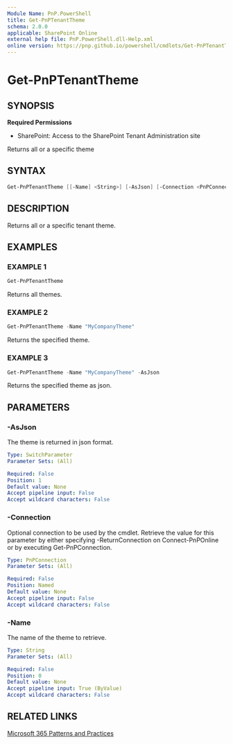 ```yaml
---
Module Name: PnP.PowerShell
title: Get-PnPTenantTheme
schema: 2.0.0
applicable: SharePoint Online
external help file: PnP.PowerShell.dll-Help.xml
online version: https://pnp.github.io/powershell/cmdlets/Get-PnPTenantTheme.html
---
```

 
# Get-PnPTenantTheme

## SYNOPSIS

**Required Permissions**

* SharePoint: Access to the SharePoint Tenant Administration site

Returns all or a specific theme

## SYNTAX

```powershell
Get-PnPTenantTheme [[-Name] <String>] [-AsJson] [-Connection <PnPConnection>] 
```

## DESCRIPTION
Returns all or a specific tenant theme.

## EXAMPLES

### EXAMPLE 1
```powershell
Get-PnPTenantTheme
```

Returns all themes.

### EXAMPLE 2
```powershell
Get-PnPTenantTheme -Name "MyCompanyTheme"
```

Returns the specified theme.

### EXAMPLE 3
```powershell
Get-PnPTenantTheme -Name "MyCompanyTheme" -AsJson
```

Returns the specified theme as json.

## PARAMETERS

### -AsJson
The theme is returned in json format.

```yaml
Type: SwitchParameter
Parameter Sets: (All)

Required: False
Position: 1
Default value: None
Accept pipeline input: False
Accept wildcard characters: False
```

### -Connection
Optional connection to be used by the cmdlet. Retrieve the value for this parameter by either specifying -ReturnConnection on Connect-PnPOnline or by executing Get-PnPConnection.

```yaml
Type: PnPConnection
Parameter Sets: (All)

Required: False
Position: Named
Default value: None
Accept pipeline input: False
Accept wildcard characters: False
```

### -Name
The name of the theme to retrieve.

```yaml
Type: String
Parameter Sets: (All)

Required: False
Position: 0
Default value: None
Accept pipeline input: True (ByValue)
Accept wildcard characters: False
```

## RELATED LINKS

[Microsoft 365 Patterns and Practices](https://aka.ms/m365pnp)

